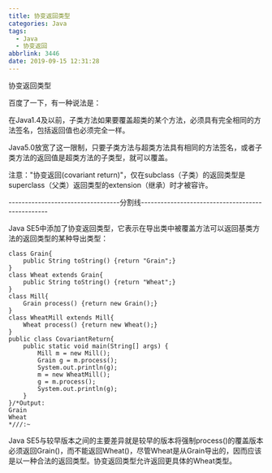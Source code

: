 ```yaml
---
title: 协变返回类型
categories: Java
tags:
  - Java
  - 协变返回
abbrlink: 3446
date: 2019-09-15 12:31:28
---
```


协变返回类型
<!--more-->

百度了一下，有一种说法是：

在Java1.4及以前，子类方法如果要覆盖超类的某个方法，必须具有完全相同的方法签名，包括返回值也必须完全一样。

Java5.0放宽了这一限制，只要子类方法与超类方法具有相同的方法签名，或者子类方法的返回值是超类方法的子类型，就可以覆盖。

注意："协变返回(covariant return)"，仅在subclass（子类）的返回类型是superclass（父类）返回类型的extension（继承）时才被容许。

----------------------------------分割线-------------------------------------------------

Java SE5中添加了协变返回类型，它表示在导出类中被覆盖方法可以返回基类方法的返回类型的某种导出类型：

```
class Grain{
	public String toString() {return "Grain";}
}
class Wheat extends Grain{
	public String toString() {return "Wheat";}
}
class Mill{
	Grain process() {return new Grain();}
}
class WheatMill extends Mill{
	Wheat process() {return new Wheat();}
}
public class CovariantReturn{
	public static void main(String[] args) {
		Mill m = new Mill();
		Grain g = m.process();
		System.out.println(g);
		m = new WheatMill();
		g = m.process();
		System.out.println(g);
	}
}/*Output:
Grain
Wheat
*///:~
```

Java SE5与较早版本之间的主要差异就是较早的版本将强制process()的覆盖版本必须返回Grain()，而不能返回Wheat()，尽管Wheat是从Grain导出的，因而应该是以一种合法的返回类型。协变返回类型允许返回更具体的Wheat类型。
